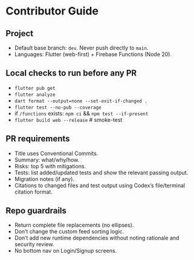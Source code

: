 # Contributor Guide

## Project
- Default base branch: `dev`. Never push directly to `main`.
- Languages: Flutter (web-first) + Firebase Functions (Node 20).

## Local checks to run before any PR
- `flutter pub get`
- `flutter analyze`
- `dart format --output=none --set-exit-if-changed .`
- `flutter test --no-pub --coverage`
- if `/functions` exists: `npm ci` && `npm test --if-present`
- `flutter build web --release`  # smoke-test

## PR requirements
- Title uses Conventional Commits.
- Summary: what/why/how.
- Risks: top 5 with mitigations.
- Tests: list added/updated tests and show the relevant passing output.
- Migration notes (if any).
- Citations to changed files and test output using Codex’s file/terminal citation format.

## Repo guardrails
- Return complete file replacements (no ellipses).
- Don’t change the custom feed sorting logic.
- Don’t add new runtime dependencies without noting rationale and security review.
- No bottom nav on Login/Signup screens.
